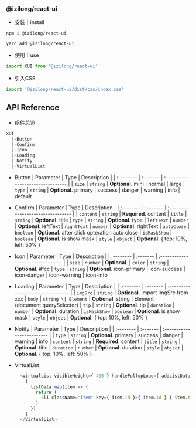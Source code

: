 ### @izilong/react-ui

- 安装｜install
```shell
npm i @izilong/react-ui
```
```shell
yarn add @izilong/react-ui
```

- 使用｜use
```js
import XUI from '@izilong/react-ui'
```
- 引入CSS
```js
import '@izilong/react-ui/dist/css/index.css'
```

## API Reference


- 组件总览
```js
XUI
  |-Button
  |-Confirm
  |-Icon
  |-Loading
  |-Notify
  |-VirtualList
```


- Button
    | Parameter | Type     | Description                       |
    | :-------- | :------- | :-------------------------------- |
    | `size` | `string` | **Optional**. mini \| normal \| large
    | `type` | `string` | **Optional**. primary \| success \| danger \| warning \| info \| default


- Confirm
    | Parameter | Type     | Description                       |
    | :-------- | :------- | :-------------------------------- |
    | `content` | `string` | **Required**. content
    | `title` | `string` | **Optional**. title
    | `type` | `string` | **Optional**. type
    | `leftText` | `number` | **Optional**. leftText
    | `rightText` | `number` | **Optional**. rightText
    | `autoClose` | `boolean` | **Optional**. after click opteration auto close
    | `isMaskShow` | `boolean` | **Optional**. is show mask
    | `style` | `object` | **Optional**. { top: 10%, left: 50% }


- Icon
    | Parameter | Type     | Description                       |
    | :-------- | :------- | :-------------------------------- |
    | `size` | `number` | **Optional**.
    | `color` | `string` | **Optional**. #fcc
    | `type` | `string` | **Optional**. icon-primary \| icon-success \| icon-danger \| icon-warning \| icon-info


- Loading
  | Parameter | Type     | Description                       |
  | :-------- | :------- | :-------------------------------- |
  | `imgSrc` | `string` | **Optional**. import imgSrc from xxx
  | `body` | `string \| Element` | **Optional**. string \| Element (document.querySelector)
  | `tip` | `string` | **Optional**. tip
  | `duration` | `number` | **Optional**. duration
  | `isMaskShow` | `boolean` | **Optional**. is show mask
  | `style` | `object` | **Optional**. { top: 10%, left: 50% }


- Notify
  | Parameter | Type     | Description                |
  | :-------- | :------- | :------------------------- |
  | `type` | `string` | **Optional**. primary \| success \| danger \| warning \| info
  | `content` | `string` | **Required**. content
  | `title` | `string` | **Optional**. title
  | `duration` | `number` | **Optional**. duration
  | `style` | `object` | **Optional**. { top: 10%, left: 50% }


- VirtualList
  ```js
    <VirtualList visibleHeight={ 400 } handlePullupLoad={ addListData }>
      {
        listData.map(item => {
          return (
            <li className="item" key={ item.id }>{ item.id } { item.text }</li>
          )
        })
      }
    </VirtualList>
  ```
